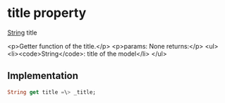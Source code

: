 


# title property









[String](https:api.flutter.dev/flutter/dart-core/String-class.html) title
  




\<p\>Getter function of the title.\</p\>
\<p\>params:
None
returns:\</p\>
\<ul\>
\<li\>\<code\>String\</code\>: title  of the model\</li\>
\</ul\>



## Implementation

```dart
String get title =\> _title;
```








